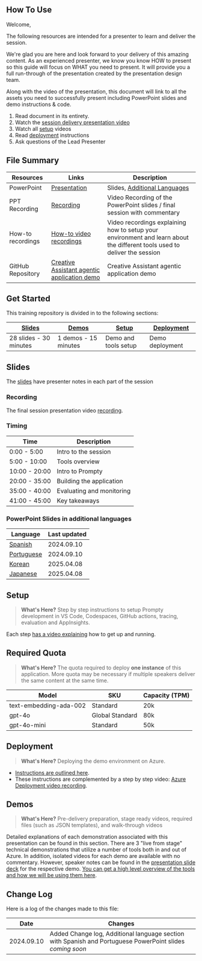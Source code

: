 ## How To Use

Welcome,

The following resources are intended for a presenter to learn and deliver the session.

We're glad you are here and look forward to your delivery of this amazing content. As an experienced presenter, we know you know HOW to present so this guide will focus on WHAT you need to present. It will provide you a full run-through of the presentation created by the presentation design team. 

Along with the video of the presentation, this document will link to all the assets you need to successfully present including PowerPoint slides and demo instructions &
code.

1.  Read document in its entirety.
2.  Watch the [session delivery presentation video](#recording)
3.  Watch all [setup](#setup) videos
4.  Read [deployment](#deployment) instructions
5.  Ask questions of the Lead Presenter

## File Summary

| Resources          | Links                            | Description |
|-------------------|----------------------------------|-------------------|
| PowerPoint        | [Presentation](https://aka.ms/AArxxb5) | Slides, [Additional Languages](#powerpoint-slides-in-additional-languages) |
| PPT Recording     | [Recording](https://aka.ms/AAs7mfv) | Video Recording of the PowerPoint slides / final session with commentary|
| How-to recordings | [How-to video recordings](./howto-videos.md) | Video recordings explaining how to setup your environment and learn about the different tools used to deliver the session |
| GitHub Repository | [Creative Assistant agentic application demo](https://github.com/Azure-Samples/contoso-creative-writer) | Creative Assistant agentic application demo | 

## Get Started

This training repository is divided in to the following sections:

| [Slides](#slides) | [Demos](demos/README.md) | [Setup](#setup) | [Deployment](#deployment) |
|-------------------|---------------------------|------------------------|----|
| 28 slides - 30 minutes| 1 demos - 15 minutes | Demo and tools setup | Demo deployment |

## Slides

The [slides](https://aka.ms/AArxxb5) have presenter notes in each part of the session

### Recording

The final session presentation video [recording](https://aka.ms/AAs7mfv).

### Timing

| Time        | Description 
--------------|-------------
0:00 - 5:00   | Intro to the session 
5:00 - 10:00  | Tools overview
10:00 - 20:00 | Intro to Prompty
20:00 - 35:00 | Building the application
35:00 - 40:00 | Evaluating and monitoring
41:00 - 45:00 | Key takeaways

### PowerPoint Slides in additional languages
| Language | Last updated | 
|------------------- | ---- |
| [Spanish](https://aka.ms/AAs8rcf) | 2024.09.10 | 
| [Portuguese](https://aka.ms/AAs8yt2) | 2024.09.10| 
| [Korean](https://aka.ms/AAv6r3l) | 2025.04.08  |
| [Japanese](https://aka.ms/AAvcauq) | 2025.04.08  |

## Setup

>**What's Here?** Step by step instructions to setup Prompty development in VS Code, Codespaces, GitHub actions, tracing, evaluation and AppInsights.

Each step [has a video explaining](./howto-videos.md) how to get up and running.

## Required Quota

>**What's Here?** The quota required to deploy **one instance** of this application. More quota may be necessary if multiple speakers deliver the same content at the same time.

| Model                  | SKU          | Capacity (TPM) |
|------------------------|--------------|----------------|
| text-embedding-ada-002 | Standard | 20k            |
| gpt-4o                 | Global Standard | 80k            |
| gpt-4o-mini            | Standard | 50k            |

## Deployment

>**What's Here?** Deploying the demo environment on Azure.

- [Instructions are outlined here](deployment/README.md).
- These instructions are complemented by a step by step video: [Azure Deployment video recording](https://microsoft-my.sharepoint.com/:v:/p/cedricvidal/EW88E0K68f5Fgx-wdie6szQBeDYRiS7WSt-POKzwJ5TuOQ?e=GMhsNh).

## Demos

> **What's Here?** Pre-delivery preparation, stage ready videos, required files (such as JSON templates), and walk-through videos

Detailed explanations of each demonstration associated with this presentation can be found in this section. There are 3 "live from stage" technical demonstrations that utilize a number of tools both in and out of Azure. In addition, isolated videos for each demo are available with no commentary. However, speaker notes can be found in the [presentation slide deck](https://aka.ms/AArxxb5) for the respective demo. [You can get a high level overview of the tools and how we will be using them here](demos/README.md).

## Change Log

Here is a log of the changes made to this file:

| Date       | Changes |
|------------|---------|
| 2024.09.10 | Added Change log, Additional language section with Spanish and Portuguese PowerPoint slides *coming soon* |
